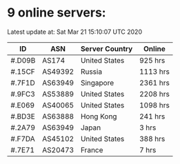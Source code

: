 # 9 online servers:

Latest update at: Sat Mar 21 15:10:07 UTC 2020

| ID | ASN | Server Country | Online |
| -- | --- | -------------- | ------ |
| #.D09B | AS174 | United States | 925 hrs |
| #.15CF | AS49392 | Russia | 1113 hrs |
| #.7F1D | AS63949 | Singapore | 2361 hrs |
| #.9FC3 | AS53889 | United States | 2208 hrs |
| #.E069 | AS40065 | United States | 1098 hrs |
| #.BD3E | AS63888 | Hong Kong | 241 hrs |
| #.2A79 | AS63949 | Japan | 3 hrs |
| #.F7DA | AS45102 | United States | 388 hrs |
| #.7E71 | AS20473 | France | 7 hrs |

